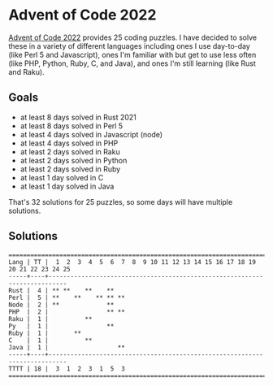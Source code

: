# Advent of Code 2022

[Advent of Code 2022](https://adventofcode.com/2022/) provides 25 coding
puzzles. I have decided to solve these in a variety of different languages
including ones I use day-to-day (like Perl 5 and Javascript), ones I'm
familiar with but get to use less often (like PHP, Python, Ruby, C, and Java),
and ones I'm still learning (like Rust and Raku).

## Goals

- at least 8 days solved in Rust 2021
- at least 8 days solved in Perl 5
- at least 4 days solved in Javascript (node)
- at least 4 days solved in PHP
- at least 2 days solved in Raku
- at least 2 days solved in Python
- at least 2 days solved in Ruby
- at least 1 day solved in C
- at least 1 day solved in Java

That's 32 solutions for 25 puzzles, so some days will have multiple solutions.

## Solutions

```text
======================================================================================
Lang | TT |  1  2  3  4  5  6  7  8  9 10 11 12 13 14 15 16 17 18 19 20 21 22 23 24 25
-----+----+---------------------------------------------------------------------------
Rust |  4 | ** **    **    **
Perl |  5 | **    **    ** ** **
Node |  2 | **             **
PHP  |  2 |                ** **
Raku |  1 |          **
Py   |  1 |                **
Ruby |  1 |       **
C    |  1 |          **
Java |  1 |                   **
-----+----+---------------------------------------------------------------------------
TTTT | 18 |  3  1  2  3  1  5  3
======================================================================================
```
